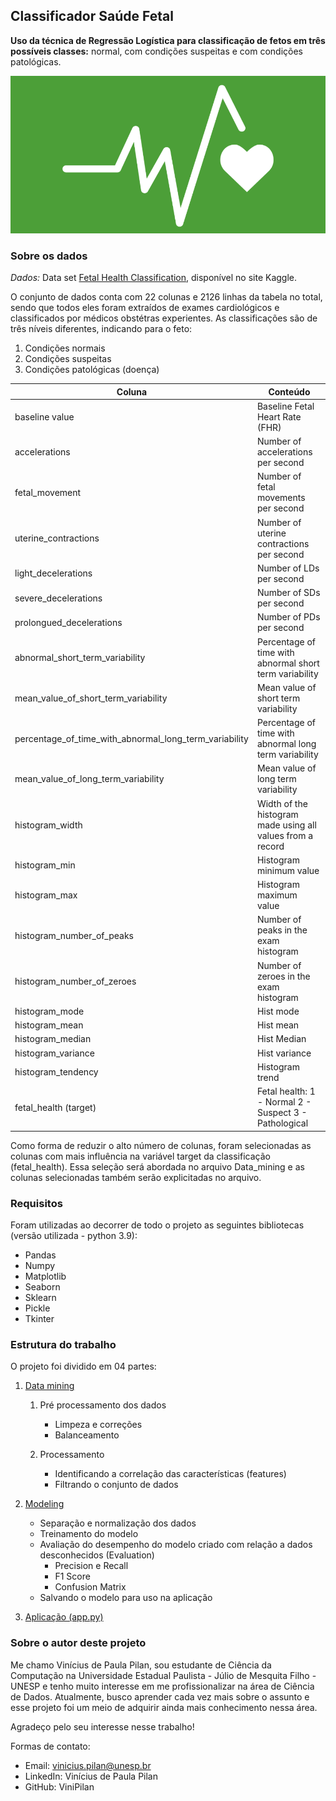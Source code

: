 ## Classificador Saúde Fetal

**Uso da técnica de Regressão Logística para classificação de fetos em três possíveis classes:** normal, com condições suspeitas e com condições patológicas.

![imagem](img.png)

### Sobre os dados

*Dados:* Data set [Fetal Health Classification](https://www.kaggle.com/andrewmvd/fetal-health-classification), disponível no site Kaggle.

O conjunto de dados conta com 22 colunas e 2126 linhas da tabela no total, sendo que todos eles foram extraídos de exames cardiológicos e classificados por médicos obstétras experientes. As classificações são de três níveis diferentes, indicando para o feto:
1. Condições normais
2. Condições suspeitas
3. Condições patológicas (doença)


Coluna | Conteúdo
-------|-------
baseline value | Baseline Fetal Heart Rate (FHR)
accelerations | Number of accelerations per second 
fetal_movement | Number of fetal movements per second
uterine_contractions | Number of uterine contractions per second
light_decelerations | Number of LDs per second
severe_decelerations | Number of SDs per second
prolongued_decelerations | Number of PDs per second
abnormal_short_term_variability | Percentage of time with abnormal short term variability
mean_value_of_short_term_variability | Mean value of short term variability
percentage_of_time_with_abnormal_long_term_variability | Percentage of time with abnormal long term variability
mean_value_of_long_term_variability | Mean value of long term variability
histogram_width | Width of the histogram made using all values from a record
histogram_min | Histogram minimum value
histogram_max | Histogram maximum value
histogram_number_of_peaks | Number of peaks in the exam histogram
histogram_number_of_zeroes | Number of zeroes in the exam histogram
histogram_mode | Hist mode
histogram_mean | Hist mean
histogram_median | Hist Median
histogram_variance | Hist variance
histogram_tendency | Histogram trend
fetal_health (target) | Fetal health: 1 - Normal 2 - Suspect 3 - Pathological

Como forma de reduzir o alto número de colunas, foram selecionadas as colunas com mais influência na variável target da classificação (fetal_health). Essa seleção será abordada no arquivo Data_mining e as colunas selecionadas também serão explicitadas no arquivo.

### Requisitos
Foram utilizadas ao decorrer de todo o projeto as seguintes bibliotecas (versão utilizada - python 3.9):
- Pandas
- Numpy
- Matplotlib
- Seaborn
- Sklearn
- Pickle
- Tkinter

### Estrutura do trabalho
O projeto foi dividido em 04 partes:
1. [Data mining](https://github.com/ViniPilan/fetal-health/blob/main/Data_mining.ipynb)
    1. Pré processamento dos dados
        - Limpeza e correções
        - Balanceamento

    2. Processamento
        - Identificando a correlação das características (features)
        - Filtrando o conjunto de dados
        
        
2. [Modeling](https://github.com/ViniPilan/fetal-health/blob/main/Modeling.ipynb)
    - Separação e normalização dos dados
    - Treinamento do modelo
    - Avaliação do desempenho do modelo criado com relação a dados desconhecidos (Evaluation)
        - Precision e Recall
        - F1 Score
        - Confusion Matrix
    - Salvando o modelo para uso na aplicação
    
    
3. [Aplicação (app.py)](https://github.com/ViniPilan/fetal-health/blob/main/app.py)

### Sobre o autor deste projeto
Me chamo Vinícius de Paula Pilan, sou estudante de Ciência da Computação na Universidade Estadual Paulista - Júlio de Mesquita Filho - UNESP e tenho muito interesse em me profissionalizar na área de Ciência de Dados. Atualmente, busco aprender cada vez mais sobre o assunto e esse projeto foi um meio de adquirir ainda mais conhecimento nessa área.

Agradeço pelo seu interesse nesse trabalho!

Formas de contato:

- Email: vinicius.pilan@unesp.br
- LinkedIn: Vinícius de Paula Pilan
- GitHub: ViniPilan